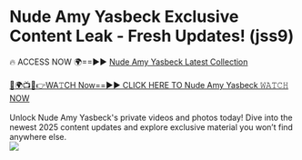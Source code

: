 # Nude Amy Yasbeck Exclusive Content Leak - Fresh Updates! (jss9)

🔥 ACCESS NOW 🌍==►► <a href="https://tinyurl.com/2mz8nhtm" rel="nofollow">Nude Amy Yasbeck Latest Collection</a>
<br><br>
[🔴🌍📺📱👉WA𝚃CH Now==►► CLICK HERE TO Nude Amy Yasbeck 𝚆𝙰𝚃𝙲𝙷 NOW](https://tinyurl.com/2mz8nhtm)
<br><br>
Unlock Nude Amy Yasbeck's private videos and photos today! Dive into the newest 2025 content updates and explore exclusive material you won’t find anywhere else.
<br>
<a href="https://tinyurl.com/2mz8nhtm" rel="nofollow" data-target="animated-image.originalLink"><img src="https://camo.githubusercontent.com/8a4f000d20f83aca3bf7ec5f350d767afa0574a8a352519fd8cfa583a6f93a33/68747470733a2f2f692e696d6775722e636f6d2f644a486b345a712e676966" data-canonical-src="https://i.imgur.com/dJHk4Zq.gif" style="max-width: 100%; display: inline-block;" data-target="animated-image.originalImage"></a>
<br>
